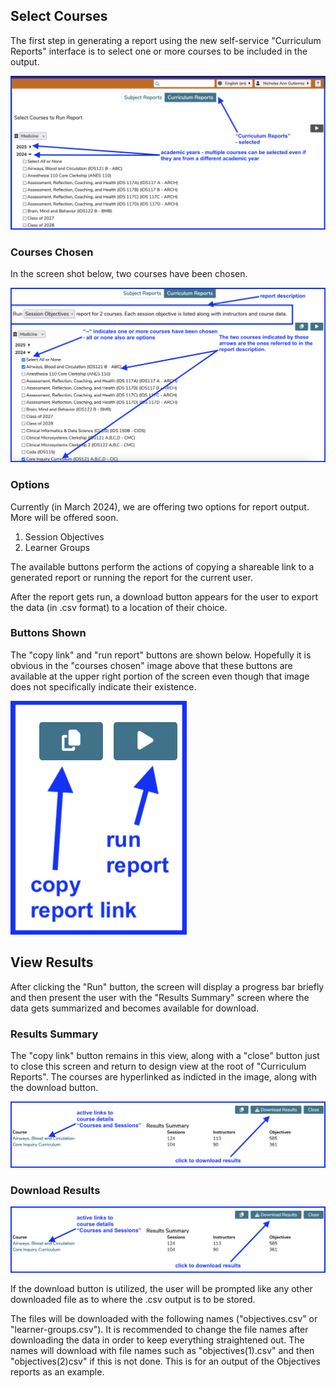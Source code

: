 ## Select Courses 

The first step in generating a report using the new self-service "Curriculum Reports" interface is to select one or more courses to be included in the output.

![curriculum reports - start](../images/reports/curriculum_reports_start.png)

### Courses Chosen

In the screen shot below, two courses have been chosen. 

![courses chosen](../images/reports/courses_chosen.png)

### Options

Currently (in March 2024), we are offering two options for report output. More will be offered soon. 

1.  Session Objectives 
2.  Learner Groups

The available buttons perform the actions of copying a shareable link to a generated report or running the report for the current user.

After the report gets run, a download button appears for the user to export the data (in .csv format) to a location of their choice.

### Buttons Shown

The "copy link" and "run report" buttons are shown below. Hopefully it is obvious in the "courses chosen" image above that these buttons are available at the upper right portion of the screen even though that image does not specifically indicate their existence.

![copy and run buttons](../images/reports/first_two_buttons.png)

## View Results

After clicking the "Run" button, the screen will display a progress bar briefly and then present the user with the "Results Summary" screen where the data gets summarized and becomes available for download.

### Results Summary

The "copy link" button remains in this view, along with a "close" button just to close this screen and return to design view at the root of "Curriculum Reports". The courses are hyperlinked as indicted in the image, along with the download button.

![results summary](../images/reports/results_summary.png)

### Download Results

![results summary](../images/reports/results_summary.png)

If the download button is utilized, the user will be prompted like any other downloaded file as to where the .csv output is to be stored.

The files will be downloaded with the following names ("objectives.csv" or "learner-groups.csv"). It is recommended to change the file names after downloading the data in order to keep everything straightened out. The names will download with file names such as "objectives(1).csv" and then "objectives(2)csv" if this is not done. This is for an output of the Objectives reports as an example. 